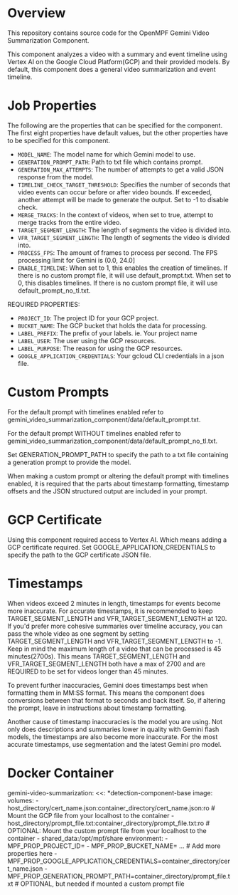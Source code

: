 # Overview

This repository contains source code for the OpenMPF Gemini Video Summarization Component.

This component analyzes a video with a summary and event timeline using Vertex AI on the Google Cloud Platform(GCP) and their provided models. By default, this component does a general video summarization and event timeline.

# Job Properties

The following are the properties that can be specified for the component. The first eight properties have default values, but the other properties have to be specified for this component.

- `MODEL_NAME`: The model name for which Gemini model to use.
- `GENERATION_PROMPT_PATH`: Path to txt file which contains prompt.
- `GENERATION_MAX_ATTEMPTS`: The number of attempts to get a valid JSON response from the model.
- `TIMELINE_CHECK_TARGET_THRESHOLD`: Specifies the number of seconds that video events can occur before or after video bounds. If exceeded, another attempt will be made to generate the output. Set to -1 to disable check.
- `MERGE_TRACKS`: In the context of videos, when set to true, attempt to merge tracks from the entire video.
- `TARGET_SEGMENT_LENGTH`: The length of segments the video is divided into.
- `VFR_TARGET_SEGMENT_LENGTH`: The length of segments the video is divided into.
- `PROCESS_FPS`: The amount of frames to process per second. The FPS processing limit for Gemini is (0.0, 24.0]
- `ENABLE_TIMELINE`: When set to 1, this enables the creation of timelines. If there is no custom prompt file, it will use default_prompt.txt. When set to 0, this disables timelines. If there is no custom prompt file, it will use default_prompt_no_tl.txt.

REQUIRED PROPERTIES:
- `PROJECT_ID`: The project ID for your GCP project.
- `BUCKET_NAME`: The GCP bucket that holds the data for processing.
- `LABEL_PREFIX`: The prefix of your labels. ie. Your project name
- `LABEL_USER`: The user using the GCP resources.
- `LABEL_PURPOSE`: The reason for using the GCP resources.
- `GOOGLE_APPLICATION_CREDENTIALS`: Your gcloud CLI credentials in a json file.

# Custom Prompts

For the default prompt with timelines enabled refer to gemini_video_summarization_component/data/default_prompt.txt. 

For the default prompt WITHOUT timelines enabled refer to gemini_video_summarization_component/data/default_prompt_no_tl.txt.

Set GENERATION_PROMPT_PATH to specify the path to a txt file containing a generation prompt to provide the model. 

When making a custom prompt or altering the default prompt with timelines enabled, it is required that the parts about timestamp formatting, timestamp offsets and the JSON structured output are included in your prompt.

# GCP Certificate

Using this component required access to Vertex AI. Which means adding a GCP certificate required. 
Set GOOGLE_APPLICATION_CREDENTIALS to specify the path to the GCP certificate JSON file.

# Timestamps

When videos exceed 2 minutes in length, timestamps for events become more inaccurate. For accurate timestamps, it is recommended to keep TARGET_SEGMENT_LENGTH and VFR_TARGET_SEGMENT_LENGTH at 120.
If you'd prefer more cohesive summaries over timeline accuracy, you can pass the whole video as one segment by setting TARGET_SEGMENT_LENGTH and VFR_TARGET_SEGMENT_LENGTH to -1. 
Keep in mind the maximum length of a video that can be processed is 45 minutes(2700s). 
This means TARGET_SEGMENT_LENGTH and VFR_TARGET_SEGMENT_LENGTH both have a max of 2700 and are REQUIRED to be set for videos longer than 45 minutes.

To prevent further inaccuracies, Gemini does timestamps best when formatting them in MM:SS format. This means the component does conversions between that format to seconds and back itself. 
So, if altering the prompt, leave in instructions about timestamp formatting.

Another cause of timestamp inaccuracies is the model you are using. Not only does descriptions and summaries lower in quality with Gemini flash models, the timestamps are also become more inaccurate.
For the most accurate timestamps, use segmentation and the latest Gemini pro model.

# Docker Container
  gemini-video-summarization:
    <<: *detection-component-base
    image: <IMAGE>
    volumes:
      - host_directory/cert_name.json:container_directory/cert_name.json:ro # Mount the GCP file from your localhost to the container
      - host_directory/prompt_file.txt:container_directory/prompt_file.txt:ro # OPTIONAL: Mount the custom prompt file from your localhost to the container
      - shared_data:/opt/mpf/share
    environment:
      - MPF_PROP_PROJECT_ID=<PROJECT ID>
      - MPF_PROP_BUCKET_NAME=<BUCKET NAME>
    ... # Add more properties here
      - MPF_PROP_GOOGLE_APPLICATION_CREDENTIALS=container_directory/cert_name.json
      - MPF_PROP_GENERATION_PROMPT_PATH=container_directory/prompt_file.txt # OPTIONAL, but needed if mounted a custom prompt file
